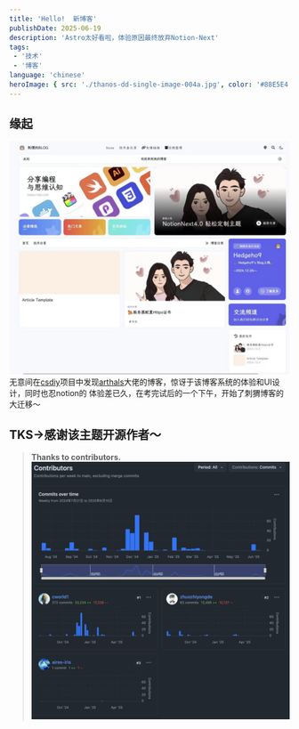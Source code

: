 ```yaml
---
title: 'Hello!  新博客'
publishDate: 2025-06-19
description: 'Astro太好看啦，体验原因最终放弃Notion-Next'
tags:
 - '技术'
 - '博客'
language: 'chinese'
heroImage: { src: './thanos-dd-single-image-004a.jpg', color: '#88E5E4' }
---
```

## 缘起
![123](./notion-next.png)
    无意间在[csdiy](https://csdiy.wiki)项目中发现[arthals](https://arthals.ink/)大佬的博客，惊讶于该博客系统的体验和UI设计，同时也忍notion的
体验差已久，在考完试后的一个下午，开始了刺猬博客的大迁移～
## TKS->感谢该主题开源作者～
> **Thanks to contributors.**
![contributors](./contributors.png)


